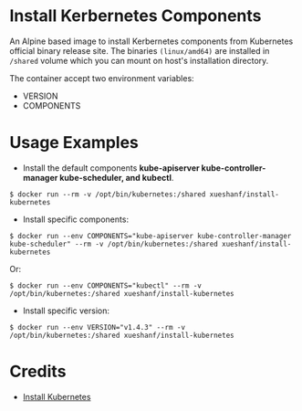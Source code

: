 # Install Kerbernetes Components

An Alpine based image to install Kerbernetes components from Kubernetes official binary release site. 
The binaries `(linux/amd64)` are installed in `/shared` volume which you can mount on host's installation directory.

The container accept two environment variables: 

* VERSION 
* COMPONENTS

# Usage Examples

* Install the default components __kube-apiserver kube-controller-manager kube-scheduler, and kubectl__.

```
$ docker run --rm -v /opt/bin/kubernetes:/shared xueshanf/install-kubernetes
```

* Install specific components:
```
$ docker run --env COMPONENTS="kube-apiserver kube-controller-manager kube-scheduler" --rm -v /opt/bin/kubernetes:/shared xueshanf/install-kubernetes
```
  Or:
```
$ docker run --env COMPONENTS="kubectl" --rm -v /opt/bin/kubernetes:/shared xueshanf/install-kubernetes
```

* Install specific version:

```
$ docker run --env VERSION="v1.4.3" --rm -v /opt/bin/kubernetes:/shared xueshanf/install-kubernetes
```

# Credits

* [Install Kubernetes](https://github.com/xueshanf/install-kubernetes)